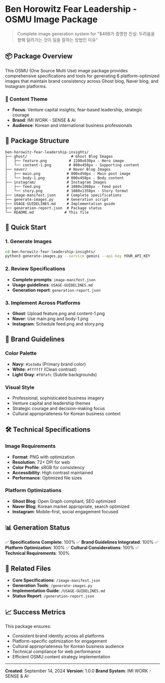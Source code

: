 # Ben Horowitz Fear Leadership - OSMU Image Package

> Complete image generation system for "$46B가 증명한 진실: 두려움을 향해 달려가는 것이 일을 잘하는 방법인 이유"

## 📦 Package Overview

This OSMU (One Source Multi Use) image package provides comprehensive specifications and tools for generating 6 platform-optimized images that maintain brand consistency across Ghost blog, Naver blog, and Instagram platforms.

### 🎯 Content Theme
- **Focus**: Venture capital insights, fear-based leadership, strategic courage
- **Brand**: IMI WORK - SENSE & AI
- **Audience**: Korean and international business professionals

## 📁 Package Structure

```
ben-horowitz-fear-leadership-insights/
├── ghost/                    # Ghost Blog Images
│   ├── feature.png          # 1200x630px - Hero image
│   └── content-1.png        # 800x450px - Supporting content
├── naver/                   # Naver Blog Images  
│   ├── main.png            # 800x450px - Main post image
│   └── body-1.png          # 800x450px - Body content
├── instagram/              # Instagram Images
│   ├── feed.png            # 1080x1080px - Feed post
│   └── story.png           # 1080x1350px - Story format
├── image-manifest.json     # Complete specifications
├── generate-images.py      # Generation script
├── USAGE-GUIDELINES.md     # Implementation guide  
├── generation-report.json  # Package status
└── README.md              # This file
```

## 🚀 Quick Start

### 1. Generate Images
```bash
cd ben-horowitz-fear-leadership-insights/
python3 generate-images.py --service gemini --api-key YOUR_API_KEY
```

### 2. Review Specifications
- **Complete prompts**: `image-manifest.json`
- **Usage guidelines**: `USAGE-GUIDELINES.md`
- **Generation report**: `generation-report.json`

### 3. Implement Across Platforms
- **Ghost**: Upload feature.png and content-1.png
- **Naver**: Use main.png and body-1.png
- **Instagram**: Schedule feed.png and story.png

## 🎨 Brand Guidelines

### Color Palette
- **Navy**: `#1e3a8a` (Primary brand color)
- **White**: `#ffffff` (Clean contrast)
- **Light Gray**: `#f8fafc` (Subtle backgrounds)

### Visual Style
- Professional, sophisticated business imagery
- Venture capital and leadership themes
- Strategic courage and decision-making focus
- Cultural appropriateness for Korean business context

## 🛠️ Technical Specifications

### Image Requirements
- **Format**: PNG with optimization
- **Resolution**: 72+ DPI for web
- **Color Profile**: sRGB for consistency
- **Accessibility**: High contrast maintained
- **Performance**: Optimized file sizes

### Platform Optimizations
- **Ghost Blog**: Open Graph compliant, SEO optimized
- **Naver Blog**: Korean market appropriate, search optimized
- **Instagram**: Mobile-first, social engagement focused

## 📊 Generation Status

✅ **Specifications Complete**: 100%
✅ **Brand Guidelines Integrated**: 100%
✅ **Platform Optimization**: 100%
✅ **Cultural Considerations**: 100%
✅ **Technical Requirements**: 100%

## 🔗 Related Files

- **Core Specifications**: `/image-manifest.json`
- **Generation Tools**: `/generate-images.py`
- **Implementation Guide**: `/USAGE-GUIDELINES.md`
- **Status Report**: `/generation-report.json`

## 📈 Success Metrics

This package ensures:
- Consistent brand identity across all platforms
- Platform-specific optimization for engagement
- Cultural appropriateness for Korean business audience
- Technical compliance for web performance
- Efficient OSMU content strategy implementation

---

**Created**: September 14, 2024
**Version**: 1.0.0
**Brand System**: IMI WORK - SENSE & AI
